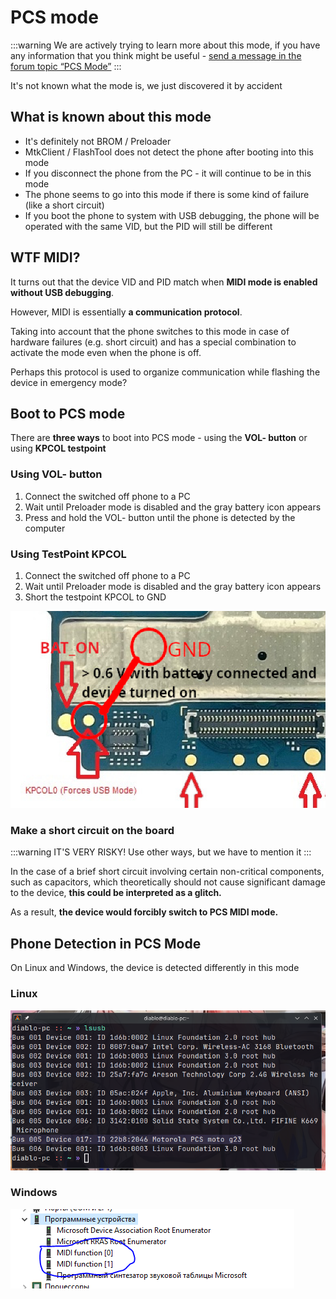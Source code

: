 # PCS mode

:::warning
We are actively trying to learn more about this mode, if you have any information that you think might be useful - [send a message in the forum topic “PCS Mode”](https://github.com/orgs/moto-penangf/discussions/8)
:::

It's not known what the mode is, we just discovered it by accident

## What is known about this mode
- It's definitely not BROM / Preloader
- MtkClient / FlashTool does not detect the phone after booting into this mode
- If you disconnect the phone from the PC - it will continue to be in this mode
- The phone seems to go into this mode if there is some kind of failure (like a short circuit)
- If you boot the phone to system with USB debugging, the phone will be operated with the same VID, but the PID will still be different

## WTF MIDI?
It turns out that the device VID and PID match when **MIDI mode is enabled without USB debugging**.

However, MIDI is essentially **a communication protocol**. 

Taking into account that the phone switches to this mode in case of hardware failures (e.g. short circuit) and has a special combination to activate the mode even when the phone is off.

Perhaps this protocol is used to organize communication while flashing the device in emergency mode? 

## Boot to PCS mode
There are **three ways** to boot into PCS mode - using the **VOL- button** or using **KPCOL testpoint**

### Using VOL- button
1. Connect the switched off phone to a PC
2. Wait until Preloader mode is disabled and the gray battery icon appears
3. Press and hold the VOL- button until the phone is detected by the computer

### Using TestPoint KPCOL
1. Connect the switched off phone to a PC
2. Wait until Preloader mode is disabled and the gray battery icon appears
3. Short the testpoint KPCOL to GND

![Image](../files/assets/pcs-mode-kpcol0.png)

### Make a short circuit on the board
:::warning
IT'S VERY RISKY! Use other ways, but we have to mention it
:::

In the case of a brief short circuit involving certain non-critical components, such as capacitors, which theoretically should not cause significant damage to the device, **this could be interpreted as a glitch.**

As a result, **the device would forcibly switch to PCS MIDI mode.**

## Phone Detection in PCS Mode
On Linux and Windows, the device is detected differently in this mode

### Linux
![Image](../files/assets/pcs-mode-linux.png)

### Windows
![Image](../files/assets/pcs-mode-windows.png)